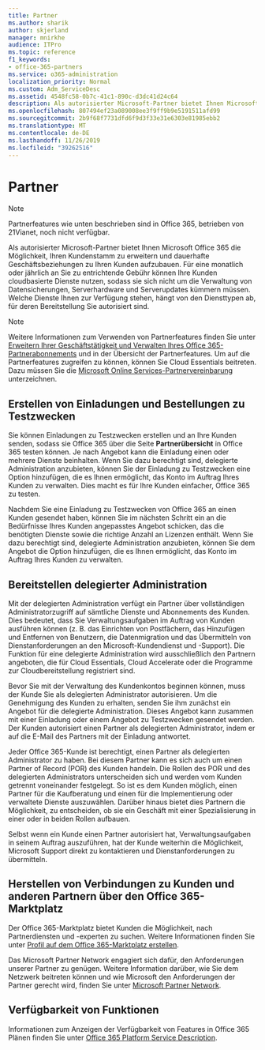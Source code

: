 ```yaml
---
title: Partner
ms.author: sharik
author: skjerland
manager: mnirkhe
audience: ITPro
ms.topic: reference
f1_keywords:
- office-365-partners
ms.service: o365-administration
localization_priority: Normal
ms.custom: Adm_ServiceDesc
ms.assetid: 4548fc58-0b7c-41c1-890c-d3dc41d24c64
description: Als autorisierter Microsoft-Partner bietet Ihnen Microsoft Office 365 die Möglichkeit, Ihren Kundenstamm zu erweitern und dauerhafte Geschäftsbeziehungen zu Ihren Kunden aufzubauen. Für eine monatlich oder jährlich an Sie zu entrichtende Gebühr können Ihre Kunden cloudbasierte Dienste nutzen, sodass sie sich nicht um die Verwaltung von Datensicherungen, Serverhardware und Serverupdates kümmern müssen. Welche Dienste Ihnen zur Verfügung stehen, hängt von den Diensttypen ab, für deren Bereitstellung Sie autorisiert sind.
ms.openlocfilehash: 807494ef23a089008ee3f9ff9b9e5191511afd99
ms.sourcegitcommit: 2b9f68f7731dfd6f9d3f33e31e6303e81985ebb2
ms.translationtype: MT
ms.contentlocale: de-DE
ms.lasthandoff: 11/26/2019
ms.locfileid: "39262516"
---
```

# <a name="partners"></a>Partner

> [!NOTE]
> Partnerfeatures wie unten beschrieben sind in Office 365, betrieben von 21Vianet, noch nicht verfügbar. 
  
Als autorisierter Microsoft-Partner bietet Ihnen Microsoft Office 365 die Möglichkeit, Ihren Kundenstamm zu erweitern und dauerhafte Geschäftsbeziehungen zu Ihren Kunden aufzubauen. Für eine monatlich oder jährlich an Sie zu entrichtende Gebühr können Ihre Kunden cloudbasierte Dienste nutzen, sodass sie sich nicht um die Verwaltung von Datensicherungen, Serverhardware und Serverupdates kümmern müssen. Welche Dienste Ihnen zur Verfügung stehen, hängt von den Diensttypen ab, für deren Bereitstellung Sie autorisiert sind.
  
> [!NOTE]
> Weitere Informationen zum Verwenden von Partnerfeatures finden Sie unter [Erweitern Ihrer Geschäftstätigkeit und Verwalten Ihres Office 365-Partnerabonnements](https://go.microsoft.com/fwlink/?LinkID=271614&amp;clcid=0x409) und in der Übersicht der Partnerfeatures. Um auf die Partnerfeatures zugreifen zu können, können Sie Cloud Essentials beitreten. Dazu müssen Sie die [Microsoft Online Services-Partnervereinbarung](https://go.microsoft.com/fwlink/p/?LinkId=285473) unterzeichnen. 
  
## <a name="create-trial-invitations-and-purchase-orders"></a>Erstellen von Einladungen und Bestellungen zu Testzwecken

Sie können Einladungen zu Testzwecken erstellen und an Ihre Kunden senden, sodass sie Office 365 über die Seite **Partnerübersicht** in Office 365 testen können. Je nach Angebot kann die Einladung einen oder mehrere Dienste beinhalten. Wenn Sie dazu berechtigt sind, delegierte Administration anzubieten, können Sie der Einladung zu Testzwecken eine Option hinzufügen, die es Ihnen ermöglicht, das Konto im Auftrag Ihres Kunden zu verwalten. Dies macht es für Ihre Kunden einfacher, Office 365 zu testen. 
  
Nachdem Sie eine Einladung zu Testzwecken von Office 365 an einen Kunden gesendet haben, können Sie im nächsten Schritt ein an die Bedürfnisse Ihres Kunden angepasstes Angebot schicken, das die benötigten Dienste sowie die richtige Anzahl an Lizenzen enthält. Wenn Sie dazu berechtigt sind, delegierte Administration anzubieten, können Sie dem Angebot die Option hinzufügen, die es Ihnen ermöglicht, das Konto im Auftrag Ihres Kunden zu verwalten.
  
## <a name="provide-delegated-administration"></a>Bereitstellen delegierter Administration

Mit der delegierten Administration verfügt ein Partner über vollständigen Administratorzugriff auf sämtliche Dienste und Abonnements des Kunden. Dies bedeutet, dass Sie Verwaltungsaufgaben im Auftrag von Kunden ausführen können (z. B. das Einrichten von Postfächern, das Hinzufügen und Entfernen von Benutzern, die Datenmigration und das Übermitteln von Dienstanforderungen an den Microsoft-Kundendienst und -Support). Die Funktion für eine delegierte Administration wird ausschließlich den Partnern angeboten, die für Cloud Essentials, Cloud Accelerate oder die Programme zur Cloudbereitstellung registriert sind.
  
Bevor Sie mit der Verwaltung des Kundenkontos beginnen können, muss der Kunde Sie als delegierten Administrator autorisieren. Um die Genehmigung des Kunden zu erhalten, senden Sie ihm zunächst ein Angebot für die delegierte Administration. Dieses Angebot kann zusammen mit einer Einladung oder einem Angebot zu Testzwecken gesendet werden. Der Kunden autorisiert einen Partner als delegierten Administrator, indem er auf die E-Mail des Partners mit der Einladung antwortet.
  
Jeder Office 365-Kunde ist berechtigt, einen Partner als delegierten Administrator zu haben. Bei diesem Partner kann es sich auch um einen Partner of Record (POR) des Kunden handeln. Die Rollen des POR und des delegierten Administrators unterscheiden sich und werden vom Kunden getrennt voneinander festgelegt. So ist es dem Kunden möglich, einen Partner für die Kaufberatung und einen für die Implementierung oder verwaltete Dienste auszuwählen. Darüber hinaus bietet dies Partnern die Möglichkeit, zu entscheiden, ob sie ein Geschäft mit einer Spezialisierung in einer oder in beiden Rollen aufbauen.
  
Selbst wenn ein Kunde einen Partner autorisiert hat, Verwaltungsaufgaben in seinem Auftrag auszuführen, hat der Kunde weiterhin die Möglichkeit, Microsoft Support direkt zu kontaktieren und Dienstanforderungen zu übermitteln.
  
## <a name="connect-with-customers-and-other-partners-in-the-office-365-marketplace"></a>Herstellen von Verbindungen zu Kunden und anderen Partnern über den Office 365-Marktplatz

Der Office 365-Marktplatz bietet Kunden die Möglichkeit, nach Partnerdiensten und -experten zu suchen. Weitere Informationen finden Sie unter [Profil auf dem Office 365-Marktplatz erstellen](https://go.microsoft.com/fwlink/?LinkID=272019&amp;clcid=0x409).
  
Das Microsoft Partner Network engagiert sich dafür, den Anforderungen unserer Partner zu genügen. Weitere Information darüber, wie Sie dem Netzwerk beitreten können und wie Microsoft den Anforderungen der Partner gerecht wird, finden Sie unter [Microsoft Partner Network](https://go.microsoft.com/fwlink/?LinkID=272021&amp;clcid=0x409).
  
## <a name="feature-availability"></a>Verfügbarkeit von Funktionen

Informationen zum Anzeigen der Verfügbarkeit von Features in Office 365 Plänen finden Sie unter [Office 365 Platform Service Description](office-365-platform-service-description.md).
  